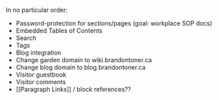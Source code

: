 In no particular order:
- Password-protection for sections/pages (goal: workplace SOP docs)
- Embedded Tables of Contents
- Search
- Tags
- Blog integration
- Change garden domain to wiki.brandontoner.ca
- Change blog domain to blog.brandontoner.ca
- Visitor guestbook
- Visitor comments
- [[Paragraph Links]] / block references??